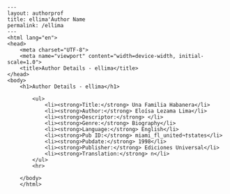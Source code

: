 
    ---
    layout: authorprof
    title: ellima'Author Name 
    permalink: /ellima
    ---
    <html lang="en">
    <head>
        <meta charset="UTF-8">
        <meta name="viewport" content="width=device-width, initial-scale=1.0">
        <title>Author Details - ellima</title>
    </head>
    <body>
        <h1>Author Details - ellima</h1>
        
            <ul>
                <li><strong>Title:</strong> Una Familia Habanera</li>
                <li><strong>Author:</strong> Eloísa Lezama Lima</li>
                <li><strong>Descriptor:</strong> </li>
                <li><strong>Genre:</strong> Biography</li>
                <li><strong>Language:</strong> English</li>
                <li><strong>Pub ID:</strong> miami_fl_united¬†states</li>
                <li><strong>Pubdate:</strong> 1998</li>
                <li><strong>Publisher:</strong> Ediciones Universal</li>
                <li><strong>Translation:</strong> n</li>
            </ul>
            <hr>
            
        </body>
        </html>
        